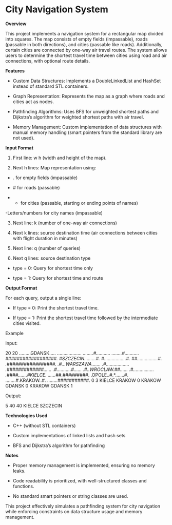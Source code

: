 # City Navigation System

**Overview**

This project implements a navigation system for a rectangular map divided into squares. The map consists of empty fields (impassable), roads (passable in both directions), and cities (passable like roads). Additionally, certain cities are connected by one-way air travel routes. The system allows users to determine the shortest travel time between cities using road and air connections, with optional route details.

**Features**

- Custom Data Structures: Implements a DoubleLinkedList and HashSet instead of standard STL containers.

- Graph Representation: Represents the map as a graph where roads and cities act as nodes.

- Pathfinding Algorithms: Uses BFS for unweighted shortest paths and Dijkstra’s algorithm for weighted shortest paths with air travel.

- Memory Management: Custom implementation of data structures with manual memory handling (smart pointers from the standard library are not used).

**Input Format**

1. First line: w h (width and height of the map).

2. Next h lines: Map representation using:

- . for empty fields (impassable)

- \# for roads (passable)

- * for cities (passable, starting or ending points of names)

-Letters/numbers for city names (impassable)

3. Next line: k (number of one-way air connections)

4. Next k lines: source destination time (air connections between cities with flight duration in minutes)

5. Next line: q (number of queries)

6. Next q lines: source destination type

- type = 0: Query for shortest time only

- type = 1: Query for shortest time and route

**Output Format**

For each query, output a single line:

- If type = 0: Print the shortest travel time.

- If type = 1: Print the shortest travel time followed by the intermediate cities visited.

Example

Input:

20 20
.........GDANSK.....
........*...........
........#...........
........#...........
*##################.
#SZCZECIN.........#.
#.................#.
##................#.
.############*#####.
.#...WARSZAWA.......
.#..................
.#############......
.#...........#......
.#..WROCLAW.##......
.#..*.......*.......
.####.......#KIELCE.
......*##.#########.
.OPOLE..#.*.......#.
........#.KRAKOW..#.
........###########.
0
3
KIELCE KRAKOW 0
KRAKOW GDANSK 0
KRAKOW GDANSK 1

Output:

5
40
40 KIELCE SZCZECIN

**Technologies Used**

- C++ (without STL containers)

- Custom implementations of linked lists and hash sets

- BFS and Dijkstra’s algorithm for pathfinding

**Notes**

- Proper memory management is implemented, ensuring no memory leaks.

- Code readability is prioritized, with well-structured classes and functions.

- No standard smart pointers or string classes are used.

This project effectively simulates a pathfinding system for city navigation while enforcing constraints on data structure usage and memory management.

